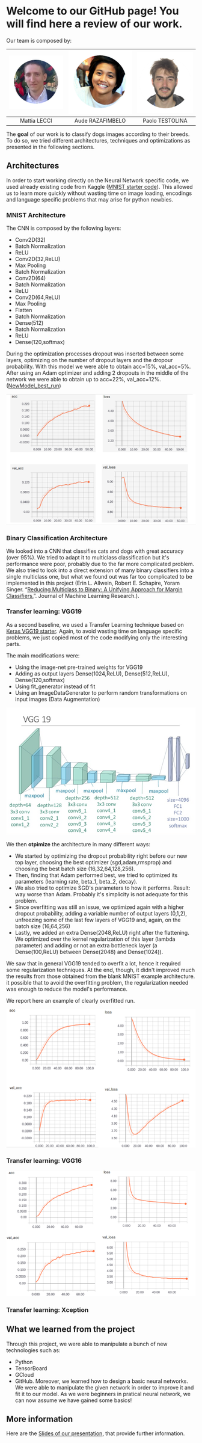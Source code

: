 # Welcome to our GitHub page! You will find here a review of our work.

Our team is composed by:

| ![](images/mattia.png?raw=true)| ![](images/aude.png?raw=true) | ![](images/paolo.png?raw=true) |        
| :---: | :---: | :---: | 
| Mattia LECCI | Aude RAZAFIMBELO | Paolo TESTOLINA |

The **goal** of our work is to classify dogs images according to their breeds. To do so, we tried different architectures, techniques and optimizations as presented in the following sections.


## Architectures

In order to start working directly on the Neural Network specific code, we used already existing code from Kaggle ([MNIST starter code](https://github.com/yashk2810/MNIST-Keras/blob/master/Notebook/MNIST_keras_CNN-99.55%25.ipynb)). This allowed us to learn more quickly without wasting time on image loading, encodings and language specific problems that may arise for python newbies.

### MNIST Architecture
The CNN is composed by the following layers: 

* Conv2D(32)
* Batch Normalization
* ReLU
* Conv2D(32,ReLU)
* Max Pooling
* Batch Normalization
* Conv2D(64)
* Batch Normalization
* ReLU
* Conv2D(64,ReLU)
* Max Pooling
* Flatten
* Batch Normalization
* Dense(512)
* Batch Normalization
* ReLU
* Dense(120,softmax)

During the optimization processes dropout was inserted between some layers, optimizing on the number of dropout layers and the dropour probability.
With this model we were able to obtain acc=15%, val_acc=5%.
After using an Adam optimizer and adding 2 dropouts in the middle of the network we were able to obtain up to acc=22%, val_acc=12%. ([NewModel_best_run](https://github.com/telecombcn-dl/2017-dlai-team4/blob/master/code/NewModel_best_run.ipynb))

![](images/mnist.png?raw=true)

### Binary Classification Architecture
We looked into a CNN that classifies cats and dogs with great accuracy (over 95%). We tried to adapt it to multiclass classification but it's performance were poor, probably due to the far more complicated problem. We also tried to look into a direct extension of many binary classifiers into a single multiclass one, but what we found out was far too complicated to be implemented in this project (Erin L. Allwein, Robert E. Schapire, Yoram Singer. “[Reducing Multiclass to Binary: A Unifying Approach for Margin Classifiers.](http://www.jmlr.org/papers/volume1/allwein00a/allwein00a.pdf)”. Journal of Machine Learning Research.).

### Transfer learning: VGG19

As a second baseline, we used a Transfer Learning technique based on [Keras VGG19 starter](https://www.kaggle.com/orangutan/keras-vgg19-starter/notebook). Again, to avoid wasting time on language specific problems, we just copied most of the code modifying only the interesting parts.

The main modifications were:

* Using the image-net pre-trained weights for VGG19
* Adding as output layers Dense(1024,ReLU), Dense(512,ReLU), Dense(120,softmax)
* Using fit_generator instead of fit
* Using an ImageDataGenerator to perform random transformations on input images (Data Augmentation)

![](images/vgg19.png?raw=true?raw=true)


We then **otpimize** the architecture in many different ways:

* We started by optimizing the dropout probability right before our new top layer, choosing the best optimizer (sgd,adam,rmsprop) and choosing the best batch size (16,32,64,128,256).
* Then, finding that Adam performed best, we tried to optimized its parameters (learning rate, beta_1, beta_2, decay).
* We also tried to optimize SGD's parameters to how it performs. Result: way worse than Adam. Probably it's simplicity is not adequate for this problem.
* Since overfitting was still an issue, we optimized again with a higher dropout probability, adding a variable number of output layers (0,1,2), unfreezing some of the last few layers of VGG19 and, again, on the batch size (16,64,256)
* Lastly, we added an extra Dense(2048,ReLU) right after the flattening. We optimized over the kernel regularization of this layer (lambda parameter) and adding or not an extra bottleneck layer (a Dense(100,ReLU) between Dense(2048) and Dense(1024)).

We saw that in general VGG19 tended to overfit a lot, hence it required some regularization techniques. At the end, though, it didn't improved much the results from those obtained from the blank MNIST example architecture. it possible that to avoid the overfitting problem, the regularization needed was enough to reduce the model's performance.

We report here an example of clearly overfitted run.

![](images/vgg19result.png?raw=true)


### Transfer learning: VGG16

![](images/vgg16.png?raw=true)

### Transfer learning: Xception

## What we learned from the project

Through this project, we were able to manipulate a bunch of new technologies such as:
* Python
* TensorBoard
* GCloud
* GitHub.
Moreover, we learned how to design a basic neural networks. We were able to manipulate the given network in order to improve it and fit it to our model.
As we were beginners in pratical neural network, we can now assume we have gained some basics!

## More information

Here are the [Slides of our presentation](https://docs.google.com/presentation/d/1Ll6pUaIbTFKg-3NNc8YemHoBIV9hcGibhmGtIceK0Rc/edit?usp=sharing), that provide further information.

